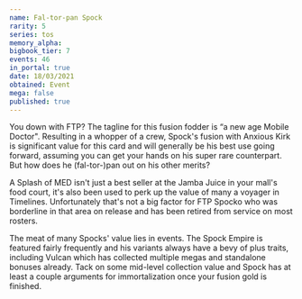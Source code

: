```yaml
---
name: Fal-tor-pan Spock
rarity: 5
series: tos
memory_alpha:
bigbook_tier: 7
events: 46
in_portal: true
date: 18/03/2021
obtained: Event
mega: false
published: true
---
```


You down with FTP? The tagline for this fusion fodder is “a new age Mobile Doctor". Resulting in a whopper of a crew, Spock's fusion with Anxious Kirk is significant value for this card and will generally be his best use going forward, assuming you can get your hands on his super rare counterpart. But how does he (fal-tor-)pan out on his other merits?

A Splash of MED isn't just a best seller at the Jamba Juice in your mall's food court, it's also been used to perk up the value of many a voyager in Timelines. Unfortunately that's not a big factor for FTP Spocko who was borderline in that area on release and has been retired from service on most rosters.

The meat of many Spocks' value lies in events. The Spock Empire is featured fairly frequently and his variants always have a bevy of plus traits, including Vulcan which has collected multiple megas and standalone bonuses already. Tack on some mid-level collection value and Spock has at least a couple arguments for immortalization once your fusion gold is finished.
